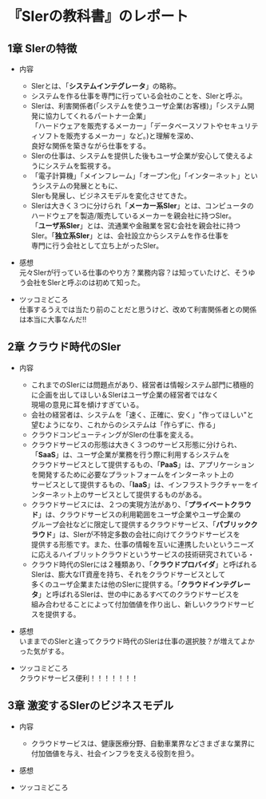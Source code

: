# 『SIerの教科書』のレポート  
## 1章 SIerの特徴  
  
  - 内容  
    - SIerとは、「**システムインテグレータ**」の略称。
    - システムを作る仕事を専門に行っている会社のことを、SIerと呼ぶ。  
    - SIerは、利害関係者(「システムを使うユーザ企業(お客様)」「システム開発に協力してくれるパートナー企業」  
     「ハードウェアを販売するメーカー」「データベースソフトやセキュリティソフトを販売するメーカー」など。)と理解を深め、  
      良好な関係を築きながら仕事をする。  
    - SIerの仕事は、システムを提供した後もユーザ企業が安心して使えるようにシステムを監視する。  
    - 「電子計算機」「メインフレーム」「オープン化」「インターネット」というシステムの発展とともに、  
      SIerも発展し、ビジネスモデルを変化させてきた。  
    - SIerは大きく３つに分けられ「**メーカー系SIer**」とは、コンピュータのハードウェアを製造/販売しているメーカーを親会社に持つSIer。  
      「**ユーザ系SIer**」とは、流通業や金融業を営む会社を親会社に持つSIer。「**独立系SIer**」とは、会社設立からシステムを作る仕事を  
      専門に行う会社として立ち上がったSIer。
  
  - 感想  
    元々SIerが行っている仕事のやり方？業務内容？は知っていたけど、そうゆう会社をSIerと呼ぶのは初めて知った。  
  
  - ツッコミどころ  
    仕事するうえでは当たり前のことだと思うけど、改めて利害関係者との関係は本当に大事なんだ‼   
  
  
## 2章 クラウド時代のSIer  
  
  - 内容  
    - これまでのSIerには問題点があり、経営者は情報システム部門に積極的に企画を出してほしい＆SIerはユーザ企業の経営者ではなく  
      現場の意見に耳を傾けすぎている。  
    - 会社の経営者は、システムを「速く、正確に、安く」"作ってほしい"と望むようになり、これからのシステムは「作らずに、作る」  
    - クラウドコンピューティングがSIerの仕事を変える。  
    - クラウドサービスの形態は大きく３つのサービス形態に分けられ、「**SaaS**」は、ユーザ企業が業務を行う際に利用するシステムを  
     クラウドサービスとして提供するもの、「**PaaS**」は、アプリケーションを開発するために必要なプラットフォームをインターネット上の  
     サービスとして提供するもの、「**IaaS**」は、インフラストラクチャーをインターネット上のサービスとして提供するものがある。  
    - クラウドサービスには、２つの実現方法があり、「**プライベートクラウド**」は、クラウドサービスの利用範囲をユーザ企業やユーザ企業の  
      グループ会社などに限定して提供するクラウドサービス、「**パブリッククラウド**」は、SIerが不特定多数の会社に向けてクラウドサービスを  
      提供する形態です。また、仕事の情報を互いに連携したいというニーズに応えるハイブリットクラウドというサービスの技術研究されている・  
    - クラウド時代のSIerには２種類あり、「**クラウドプロバイダ**」と呼ばれるSIerは、膨大なIT資産を持ち、それをクラウドサービスとして  
     多くのユーザ企業または他のSIerに提供する。「**クラウドインテグレータ**」と呼ばれるSIerは、世の中にあるすべてのクラウドサービスを  
     組み合わせることによって付加価値を作り出し、新しいクラウドサービスを提供する。  

  - 感想  
    いままでのSIerと違ってクラウド時代のSIerは仕事の選択肢？が増えてよかった気がする。  

  - ツッコミどころ  
    クラウドサービス便利！！！！！！！　　
  
## 3章 激変するSIerのビジネスモデル  
  
  - 内容  
    - クラウドサービスは、健康医療分野、自動車業界などさまざまな業界に付加価値を与え、社会インフラを支える役割を担う。  
    
  - 感想  
  - ツッコミどころ  
